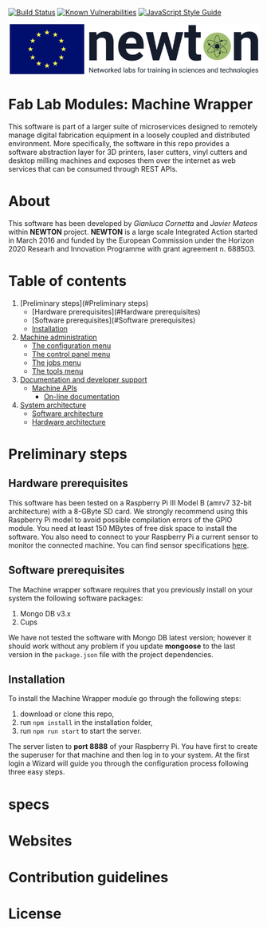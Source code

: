 [![Build Status](https://travis-ci.com/gcornetta/piwrapper.svg?branch=master)](https://travis-ci.com/gcornetta/piwrapper)
[![Known Vulnerabilities](https://snyk.io/test/github/gcornetta/piwrapper/badge.svg)](https://snyk.io/test/github/gcornetta/piwrapper)
[![JavaScript Style Guide](https://img.shields.io/badge/code_style-standard-brightgreen.svg)](https://standardjs.com)

![NEWTON BANNER](/docs/images/newton.png)

# Fab Lab Modules: Machine Wrapper

This software is part of a larger suite of microservices designed to remotely manage digital fabrication equipment in a loosely coupled and distributed environment. More specifically, the software in this repo provides a software abstraction layer for 3D printers, laser cutters, vinyl cutters and desktop milling machines and exposes them over the internet as web services that can be consumed through REST APIs.

# About
This software has been developed by _Gianluca Cornetta_ and _Javier Mateos_ within **NEWTON** project. **NEWTON** is a large scale Integrated Action started in March 2016 and funded by the European Commission under the Horizon 2020 Researh and Innovation Programme with grant agreement n. 688503.

# Table of contents

1. [Preliminary steps](#Preliminary steps)
   * [Hardware prerequisites](#Hardware prerequisites)
   * [Software prerequisites](#Software prerequisites)
   * [Installation](#Installation)
2. [Machine administration](#heading)
   * [The configuration menu](#sub-heading)
   * [The control panel menu](#sub-heading)
   * [The jobs menu](#sub-heading)
   * [The tools menu](#sub-heading)
3. [Documentation and developer support](#heading-1)
   * [Machine APIs](#sub-heading-1)
     + [On-line documentation](#sub-sub-heading-1)
4. [System architecture](#heading-2)
   * [Software architecture](#sub-heading-2)
   * [Hardware architecture](#sub-heading-2)

# Preliminary steps

## Hardware prerequisites
This software has been tested on a Raspberry Pi III Model B (amrv7 32-bit architecture) with a 8-GByte SD card. We strongly recommend using this Raspberry Pi model to avoid possible compilation errors of the GPIO module. You need at least 150 MBytes of free disk space to install the software.
You also need to connect to your Raspberry Pi a current sensor to monitor the connected machine. You can find sensor specifications [here](#specs).

## Software prerequisites
The Machine wrapper software requires that you previously install on your system the following software packages:

1. Mongo DB v3.x
2. Cups

We have not tested the software with Mongo DB latest version; however it should work without any problem if you update **mongoose** to the last version in the `package.json` file with the project dependencies.

## Installation
To install the Machine Wrapper module go through the following steps:

1. download or clone this repo,
2. run `npm install` in the installation folder,
3. run `npm run start` to start the server.

The server listen to **port 8888** of your Raspberry Pi. You have first to create the superuser for that machine and then log in to your system. At the first login a Wizard will guide you through the configuration process following three easy steps.
    
# specs
# Websites

# Contribution guidelines

# License
